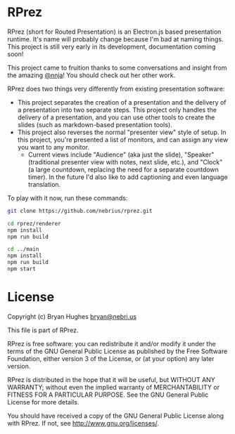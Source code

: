 # RPrez

RPrez (short for Routed Presentation) is an Electron.js based presentation runtime. It's name will probably change because I'm bad at naming things. This project is still very early in its development, documentation coming soon!

This project came to fruition thanks to some conversations and insight from the amazing [@nnja](https://github.com/nnja)! You should check out her other work.

RPrez does two things very differently from existing presentation software:

- This project separates the creation of a presentation and the delivery of a presentation into two separate steps. This project only handles the delivery of a presentation, and you can use other tools to create the slides (such as markdown-based presentation tools).
- This project also reverses the normal "presenter view" style of setup. In this project, you're presented a list of monitors, and can assign any view you want to any monitor.
    - Current views include "Audience" (aka just the slide), "Speaker" (traditional presenter view with notes, next slide, etc.), and "Clock" (a large countdown, replacing the need for a separate countdown timer). In the future I'd also like to add captioning and even language translation.

To play with it now, run these commands:

```bash
git clone https://github.com/nebrius/rprez.git

cd rprez/renderer
npm install
npm run build

cd ../main
npm install
npm run build
npm start
```

# License

Copyright (c) Bryan Hughes <bryan@nebri.us>

This file is part of RPrez.

RPrez is free software: you can redistribute it and/or modify
it under the terms of the GNU General Public License as published by
the Free Software Foundation, either version 3 of the License, or
(at your option) any later version.

RPrez is distributed in the hope that it will be useful,
but WITHOUT ANY WARRANTY; without even the implied warranty of
MERCHANTABILITY or FITNESS FOR A PARTICULAR PURPOSE.  See the
GNU General Public License for more details.

You should have received a copy of the GNU General Public License
along with RPrez.  If not, see <http://www.gnu.org/licenses/>.
